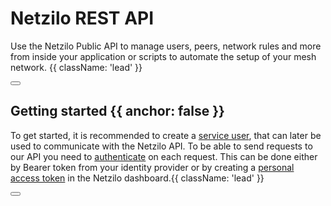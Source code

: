 

# Netzilo REST API

Use the Netzilo Public API to manage users, peers, network rules and more from inside your application or scripts to automate the setup of your mesh network. {{ className: 'lead' }}

<div className="not-prose mb-16 mt-6 flex gap-3">
  <Button href="/api/guides/quickstart" arrow="right" children="Quickstart" />
</div>

## Getting started {{ anchor: false }}

To get started, it is recommended to create a [service user](/how-to/access-Netzilo-public-api#creating-a-service-user), that can later be used to communicate with the Netzilo API.
To be able to send requests to our API you need to [authenticate](/api/guides/authentication) on each request. This can be done either by Bearer token from your identity provider or by creating a [personal access token](/api/guides/authentication#using-personal-access-tokens) in the Netzilo dashboard.{{ className: 'lead' }}

<div className="not-prose">
  <Button
    href="/how-to/access-Netzilo-public-api#creating-an-access-token"
    variant="text"
    arrow="right"
    children="Get your personal access token"
  />
</div>

<Guides />

<Resources />

